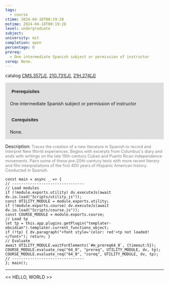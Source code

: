 ```yaml
---
tags:
  - course
ctime: 2024-04-18T00:19:28
mstime: 2024-04-18T00:19:28
level: undergraduate
subject: 
university: mit
completion: open
percentage: 0
prereq:
  - One intermediate Spanish subject or permission of instructor
coreq: None.
---
```


catalog [CMS.357[J]](http://student.mit.edu/catalog/mCMSa.html#CMS.357), [21G.731[J]](http://student.mit.edu/catalog/m21Gs.html#21G.731), [21H.274[J]](http://student.mit.edu/catalog/m21Ha.html#21H.274)

<span style="display: block; padding: 15px; background-color: rgb(100, 100, 100, 0.2);"><font id="m_prereq64_0" style="display: block; font-family: Arial, sans-serif; font-weight: bold; padding: 5px">Prerequisites</font><br><span id="prereq64_0">One intermediate Spanish subject or permission of instructor</span></span>
<span style="display: block; padding: 15px; background-color: rgb(100, 100, 100, 0.2);"><font id="m_coreq64_0" style="display: block; font-family: Arial, sans-serif; font-weight: bold; padding: 5px">Corequisites</font><br><span id="coreq64_0">None.</span></span>

<font style="">Description:</font>
<font style="color: grey; font-size: 0.8rem;">Traces the creation of a new literature in Spanish to record and interpret New World experiences. Begins with excerpts from Columbus's diary and ends with writings on the late 19th-century Cuban and Puerto Rican independence movements. Pairs some of these pre-20th-century texts with more recent literary and film interpretations of the first 400 years of Hispanic American history. Conducted in Spanish.</font>

```dataviewjs
const main = async _ => {
// --------------------------------
// Load modules
if (!module.exports.utility) dv.executeJs(await dv.io.load("Scripts/utility.js"));
const UTILITY_MODULE = module.exports.utility;
if (!module.exports.course) dv.executeJs(await dv.io.load("Scripts/course.js"));
const COURSE_MODULE = module.exports.course;
// Load tp
let tp = this.app.plugins.getPlugin("templater-obsidian").templater.current_functions_object;
if (!tp) { dv.paragraph("<font style='color: red'>tp not loaded!</font>"); return; }
// Evaluate
await UTILITY_MODULE.waitForElements(`#m_prereq64_0`, {timeout:5});
COURSE_MODULE.evaluate_req("64_0", "prereq", UTILITY_MODULE, dv, tp);
COURSE_MODULE.evaluate_req("64_0", "coreq", UTILITY_MODULE, dv, tp);
// --------------------------------
}; main();
```

---

<< HELLO, WORLD >>
